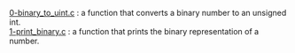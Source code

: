 [0-binary_to_uint.c](./0-binary_to_uint.c) : a function that converts a binary number to an unsigned int. <br/>
[1-print_binary.c](./1-print_binary.c) : a function that prints the binary representation of a number. <br/>
